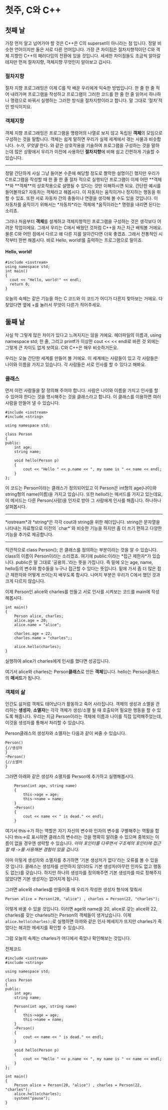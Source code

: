 # 첫주, C와 C++

## 첫째 날
가장 먼저 알고 넘어가야 할 것은 C++은 C의 superset이 아니라는 점 입니다. 정말 비슷한 언어이지만 둘은 서로 다른 언어입니다. 가장 큰 차이점은 절차지향적이던 C와 객체 지향인 C++의 패러다임의 전환에 있을 것입니다. 세세한 차이점들도 조금씩 알아갈 테지만 먼저 절차지향, 객체지향 무엇인지 알아보고 갑시다.

### 절차지향
절차 지향 프로그래밍은 이제 C를 막 배운 우리에게 익숙한 방법입니다. 한 줄 한 줄 적어 내려가며 프로그램을 작성하고 프로그램이 그러한 코드를 한 줄 한 줄 읽어서 하나하나 명령으로 바꿔서 실행하는 그러한 방식을 절차지향이라고 합니다. 말 그대로 '절차'적인 방식이지요.

### 객체지향
객체 지향 프로그래밍은 프로그램을 명령어의 나열로 보지 않고 독립된 **객체**의 모임으로 구성하는 것을 말합니다. 객체는 쉽게 말하면 우리가 실제 세계에서 겪는 사물과 비슷합니다. *누가*, *무엇을* 한다. 와 같은 상호작용을 기술하여 프로그램을 구성하는 것을 말하는데 많은 상황에서 우리가 이전에 사용하던 **절차지향**에 비해 쉽고 간편하게 기술할 수 있습니다.
<hr>
정말 간단하게 사실 그냥 들어본 수준에 해당할 정도로 짤막한 설명이긴 했지만 우리가 C프로그램을 작성할 때 한 줄 한 줄 절차 적으로 실행되던 프로그램이 이제 어떤 **객체**와 **객체**의 상호작용으로 설명될 수 있다는 것만 이해하시면 되요. 간단한 예시를 들어볼까요? 자동차는 객체라고 해봅시다. 이 자동차는 움직이거나 정지하는 행동을 취할 수 있죠. 또한 서로 자동차 간의 충돌이나 연결을 생각해 볼 수도 있을 것입니다. 이 자동차를 움직이기 위해서는 *자동차*라는 객체에 *움직이라는* 명령을 내리면 된다는 소리죠.

그러나 처음부터 **객체**를 설계하고 객체지향적인 프로그램을 구성하는 것은 생각보다 어려운 작업이에요.
그래서 우리는 C에서 배웠던 것처럼 C++을 차근 차근 배워볼 거에요. 물론 C와 어떤 점에서 다르고 왜 다른 지를 알아간다면 더욱 좋겠죠.
그래서 전통적인 시작부터 한번 해봅시다. 바로 Hello, world!를 출력하는 프로그램으로 말이죠.

#### Hello, world!
```
#include <iostream>
using namespace std;
int main()
{
  cout << "Hello, world!" << endl;
  return 0;
}
```
오늘의 숙제는 같은 기능을 하는 C 코드와 이 코드가 어디가 다른지 찾아보는 거에요.
다 찾았다면 옆에 +를 눌러서 무엇이 다른가 적어주세요. 

## 둘째 날
사실 막 그렇게 많은 차이가 있다고 느껴지지는 않을 거에요. 헤더파일의 이름과, using namespace std; 한 줄, 그리고 printf가 이상한 cout << << endl로 바뀐 것 외에는 그렇게 큰 차이도 없게 보여요. C와 C++은 매우 비슷하거든요.

우리는 오늘 간단한 세계를 만들어 볼 거에요. 이 세계에는 사람들이 있고 각 사람들은 나이와 이름을 가지고 있습니다. 각 사람들은 서로 인사를 할 수 있다고 해봐요.

### 클래스
먼저 이런 사람들을 잘 정의해 주어야 합니다. 사람은 나이와 이름을 가지고 인사를 할 수 있어야 한다는 것을 명시해주는 것을 클래스라고 합니다. 이 클래스를 이용하면 여러 사람을 만들어 낼 수 있습니다.
```
#include <iostream>
#include <string>

using namespace std;

class Person 
{
public:
	int age;
	string name;

	void hello(Person p)
	{
		cout << "Hello " << p.name << ", my name is " << name << endl;
	}
};
```
이 코드는 Person이라는 클래스가 정의되어있고 이 Person은 int형의 age(나이)와 string형의 name(이름)을 가지고 있습니다. 또한 hello라는 매서드를 가지고 있는데요, 이 메서드는 다른 Person(사람)을 인자로 받아 그 사람에게 인사를 해줍니다. 하나하나 살펴봅시다.
<hr>
*iostream*과 *string*은 각각 cout과 string을 위한 헤더입니다. string은 문자열을 나타내는 자료형으로 이전의 `char*`와 비슷한 기능을 하지만 좀 더 쓰기 편하고 다양한 기능을 추가로 제공합니다.
<hr>
직관적으로 class Person{}; 은 클래스를 정의하는 부분이라는 것을 알 수 있습니다. class의 이름이 Person이라는 소리겠죠. 여기에 public:이라는 *접근 제한자*가 있습니다. public은 말 그대로 '공용의..'라는 뜻을 가집니다. 즉 밑에 오는 age, name, hello등의 변수와 함수들을 누구나 접근할 수 있다는 뜻입니다. 밑에 가서 좀 더 많은 접근 제한자와 어떻게 쓰이는지 배우도록 합시다. 나머지 부분은 우리가 C에서 했던 것과 크게 다르지 않습니다.

이제 Person인 alice와 charles를 만들고 서로 인사를 시켜보는 코드를 main에 작성해봅시다.
```
int main()
{
	Person alice, charles;
	alice.age = 20;
	alice.name = "alice";

	charles.age = 22;
	charles.name = "charles";;

	alice.hello(charles);
}
```
실행하여 alice가 charles에게 인사를 했다면 성공입니다.

여기서 alice와 charles는 Person**클래스**로 만든 **객체**입니다. hello는 Person클래스의 **매서드**가 됩니다.

### 객체의 삶
인간도 삶처럼 객체도 태어났다가 활동하고 죽어 사라집니다. 객체의 생성과 소멸을 관리하는 **생성자**, **소멸자**는 각각 객체가 생성/소멸 될 때 호출되어 필요한 행동을 할 수 있도록 해줍니다.
우리는 지금 Person이라는 객체에 이름과 나이를 직접 입력해주었는데, 이것을 생성자를 통해서 처리할 수 있습니다.

Person클래스의 생성자와 소멸자는 다음과 같이 써줄 수 있습니다.
```
Person()
{//생성자
}
~Person()
{//소멸자
}
```

그러면 아래와 같은 생성자 소멸자를 Person에 추가하고 실행해봅시다.
```
	Person(int age, string name)
	{
		this->age = age;
		this->name = name;
	}
	~Person()
	{
		cout << name << " is dead." << endl;
	}
```
여기서 this->가 하는 역할은 자기 자신의 변수와 인자의 변수를 구별해주는 역활을 합니다 this->로 표시하면 클래스의 변수라는 것을 명확히 알려줄 수 있으며 중복되는 이름이 없을 경우엔 생략할 수 있습니다.
*아마 포인터를 다루면서 구조체의 포인터에 접근할 때 ->를 사용해본 경험이 있을 겁니다.*

아마 이렇게 생성자와 소멸자를 추가하면 '기본 생상저가 없다'라는 오류를 볼 수 있을 것 입니다. 클래스는 생성자를 선언하지 않더라도 기본 생성자(아무런 인자도 없고 행동도 없는)를 갖습니다. 하지만 하나의 생성자를 정의해주면 기본 생성자를 따로 정해주지 않았다면 기본 생성자는 없어지게 됩니다.

그러면 alice와 charles를 만들어줄 때 우리가 작성한 생성자 형식에 맞춰서
```
Person alice = Person(20, "alice") , charles = Person(22, "charles");
```
이렇게 바꿀 수 있을 것입니다. 이러면 age와 name을 20, alice로 갖는 alice와 22, charles를 갖는 charles라는 Person의 객체들이 생겨났습니다.
이제 `alice.hello(charles);`로 실행하면 아까와 같은 인사 메세지가 뜨지만 charles가 죽었다는 해괴한 메세지를 확인할 수 있습니다. 

그럼 오늘의 숙제는 charles가 어디에서 죽었나 확인해보는 것입니다.

전체코드 
```
#include <iostream>
#include <string>

using namespace std;

class Person 
{
public:
	int age;
	string name;
    
	Person(int age, string name)
	{
		this->age = age;
		this->name = name;
	}
	~Person()
	{
		cout << name << " is dead." << endl;
	}

	void hello(Person p)
	{
		cout << "Hello " << p.name << ", my name is " << name << endl;
	}
};

int main()
{
	Person alice = Person(20, "alice") , charles = Person(22, "charles");
	alice.hello(charles);
	system("pause");
}
```